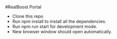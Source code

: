 #RealBoost Portal

- Clone this repo
- Run npm install to install all the dependencies.
- Run npm run start for development mode.
- New browser window should open automatically.